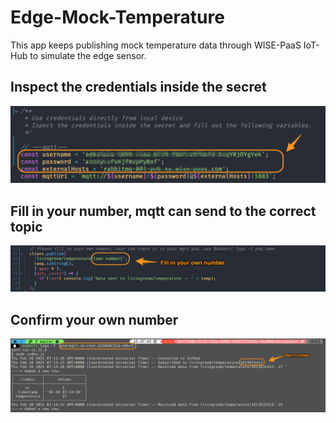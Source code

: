 # Edge-Mock-Temperature

This app keeps publishing mock temperature data through WISE-PaaS IoT-Hub to simulate the edge sensor.

## Inspect the credentials inside the secret
![mqtt](./img/mqtt.png)

## Fill in your number, mqtt can send to the correct topic
![number](./img/number.png)

## Confirm your own number
![ChechNumber](./img/ChechNumber.png)

